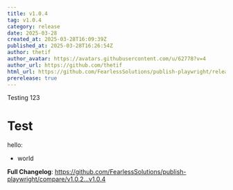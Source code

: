 ```yaml
---
title: v1.0.4
tag: v1.0.4
category: release
date: 2025-03-28
created_at: 2025-03-28T16:09:39Z
published_at: 2025-03-28T16:26:54Z
author: thetif
author_avatar: https://avatars.githubusercontent.com/u/62778?v=4
author_url: https://github.com/thetif
html_url: https://github.com/FearlessSolutions/publish-playwright/releases/tag/v1.0.4
prerelease: true
---
```


Testing 123

# Test

hello:
- world

**Full Changelog**: https://github.com/FearlessSolutions/publish-playwright/compare/v1.0.2...v1.0.4

